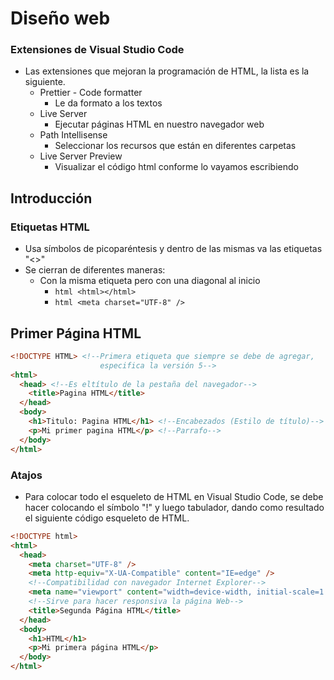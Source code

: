 # Diseño web
### Extensiones de Visual Studio Code
- Las extensiones que mejoran la programación de HTML, la lista es la siguiente.
  - Prettier - Code formatter
    - Le da formato a los textos
  - Live Server 
    - Ejecutar páginas HTML en nuestro navegador web
  - Path Intellisense
    - Seleccionar los recursos que están en diferentes carpetas
  - Live Server Preview
    - Visualizar el código html conforme lo vayamos escribiendo
## Introducción
### Etiquetas HTML
- Usa símbolos de picoparéntesis y dentro de las mismas va las etiquetas "<>"
- Se cierran de diferentes maneras:
  - Con la misma etiqueta pero con una diagonal al inicio
    - ```html <html></html>``` 
    - ```html <meta charset="UTF-8" />```

## Primer Página HTML
```html
<!DOCTYPE HTML> <!--Primera etiqueta que siempre se debe de agregar, 
                    especifica la versión 5-->
<html>
  <head> <!--Es eltítulo de la pestaña del navegador-->
    <title>Pagina HTML</title> 
  </head>
  <body>
    <h1>Titulo: Pagina HTML</h1> <!--Encabezados (Estilo de título)-->
    <p>Mi primer pagina HTML</p> <!--Parrafo-->
  </body>
</html>
```

### Atajos
- Para colocar todo el esqueleto de HTML en Visual Studio Code, se debe hacer colocando el símbolo "!" y luego tabulador, dando como resultado el siguiente código esqueleto de HTML.
```html
<!DOCTYPE html>
<html>
  <head>
    <meta charset="UTF-8" />
    <meta http-equiv="X-UA-Compatible" content="IE=edge" />
    <!--Compatibilidad con navegador Internet Explorer-->
    <meta name="viewport" content="width=device-width, initial-scale=1.0" />
    <!--Sirve para hacer responsiva la página Web-->
    <title>Segunda Página HTML</title>
  </head>
  <body>
    <h1>HTML</h1>
    <p>Mi primera página HTML</p>
  </body>
</html>
```
